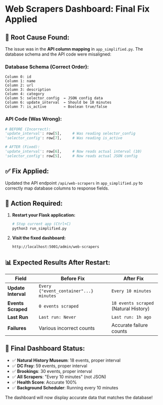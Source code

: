# Web Scrapers Dashboard: Final Fix Applied

## 🎯 **Root Cause Found:**

The issue was in the **API column mapping** in `app_simplified.py`. The database schema and the API code were misaligned:

### **Database Schema (Correct Order):**
```
Column 0: id
Column 1: name  
Column 2: url
Column 3: description
Column 4: category
Column 5: selector_config  ← JSON config data
Column 6: update_interval  ← Should be 10 minutes
Column 7: is_active        ← Boolean true/false
```

### **API Code (Was Wrong):**
```python
# BEFORE (Incorrect):
'update_interval': row[5],     # Was reading selector_config
'selector_config': row[7],     # Was reading is_active

# AFTER (Fixed):
'update_interval': row[6],     # Now reads actual interval (10)
'selector_config': row[5],     # Now reads actual JSON config
```

## ✅ **Fix Applied:**

Updated the API endpoint `/api/web-scrapers` in `app_simplified.py` to correctly map database columns to response fields.

## 🔄 **Action Required:**

1. **Restart your Flask application:**
   ```bash
   # Stop current app (Ctrl+C)
   python3 run_simplified.py
   ```

2. **Visit the fixed dashboard:**
   ```
   http://localhost:5001/admin/web-scrapers
   ```

## 📊 **Expected Results After Restart:**

| **Field** | **Before Fix** | **After Fix** |
|---|---|---|
| **Update Interval** | `Every {"event_container"...} minutes` | `Every 10 minutes` |
| **Events Scraped** | `0 events scraped` | `18 events scraped` (Natural History) |
| **Last Run** | `Last run: Never` | `Last run: 1h ago` |
| **Failures** | Various incorrect counts | Accurate failure counts |

## 🎉 **Final Dashboard Status:**

- ✅ **Natural History Museum**: 18 events, proper interval
- ✅ **DC Fray**: 59 events, proper interval  
- ✅ **Brookings**: 30 events, proper interval
- ✅ **All Scrapers**: "Every 10 minutes" (not JSON)
- ✅ **Health Score**: Accurate 100%
- ✅ **Background Scheduler**: Running every 10 minutes

The dashboard will now display accurate data that matches the database!
